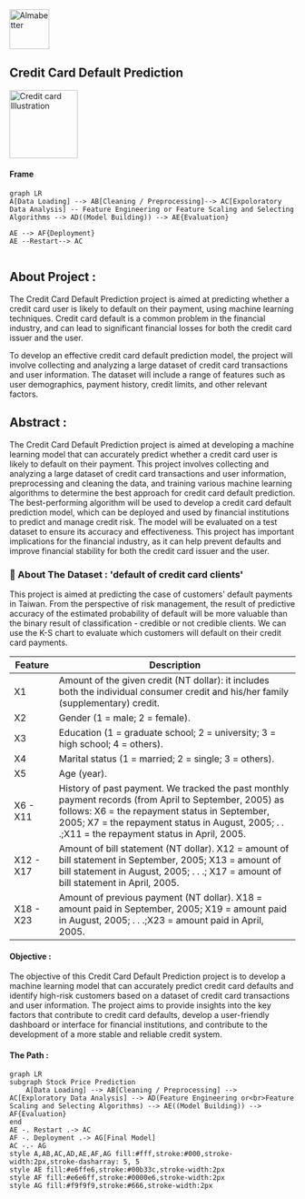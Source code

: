 
<img title="Almabetter" alt="Almabetter" src="https://pbs.twimg.com/profile_images/1649033540149866497/tg4B3SVf_400x400.jpg" width=70px>

## Credit Card Default Prediction 

<img title="Credit Card" alt="Credit card Illustration" src="https://cdni.iconscout.com/illustration/premium/thumb/credit-card-4489846-3766585.png)" width=120px>


#### Frame

```mermaid
graph LR
A[Data Loading] --> AB[Cleaning / Preprocessing]--> AC[Expoloratory Data Analysis] -- Feature Engineering or Feature Scaling and Selecting Algorithms --> AD((Model Building)) --> AE{Evaluation} 

AE --> AF{Deployment}
AE --Restart--> AC


```

## About Project :
  The Credit Card Default Prediction project is aimed at predicting whether a credit card user is likely to default on their payment, using machine learning techniques. Credit card default is a common problem in the financial industry, and can lead to significant financial losses for both the credit card issuer and the user.

  To develop an effective credit card default prediction model, the project will involve collecting and analyzing a large dataset of credit card transactions and user information. The dataset will include a range of features such as user demographics, payment history, credit limits, and other relevant factors.
  
  
## Abstract :
  The Credit Card Default Prediction project is aimed at developing a machine learning model that can accurately predict whether a credit card user is likely to default on their payment. This project involves collecting and analyzing a large dataset of credit card transactions and user information, preprocessing and cleaning the data, and training various machine learning algorithms to determine the best approach for credit card default prediction. The best-performing algorithm will be used to develop a credit card default prediction model, which can be deployed and used by financial institutions to predict and manage credit risk. The model will be evaluated on a test dataset to ensure its accuracy and effectiveness. This project has important implications for the financial industry, as it can help prevent defaults and improve financial stability for both the credit card issuer and the user.
  

 ### 📑 About The Dataset : 'default of credit card clients' 
  This project is aimed at predicting the case of customers' default payments in Taiwan. From the perspective of risk management, the result of predictive accuracy of the estimated probability of default will be more valuable than the binary result of classification - credible or not credible clients. We can use the K-S chart to evaluate which customers will default on their credit card payments.
 
 | Feature   | Description                                                                                                                                                                                                                                               |
|-----------|-----------------------------------------------------------------------------------------------------------------------------------------------------------------------------------------------------------------------------------------------------------|
| X1        | Amount of the given credit (NT dollar): it includes both the individual consumer credit and his/her family (supplementary) credit.                                                                                                                         |
| X2        | Gender (1 = male; 2 = female).                                                                                                                                                                                                                            |
| X3        | Education (1 = graduate school; 2 = university; 3 = high school; 4 = others).                                                                                                                                                                             |
| X4        | Marital status (1 = married; 2 = single; 3 = others).                                                                                                                                                                                                     |
| X5        | Age (year).                                                                                                                                                                                                                                               |
| X6 - X11  | History of past payment. We tracked the past monthly payment records (from April to September, 2005) as follows: X6 = the repayment status in September, 2005; X7 = the repayment status in August, 2005; . . .;X11 = the repayment status in April, 2005. |
| X12 - X17 | Amount of bill statement (NT dollar). X12 = amount of bill statement in September, 2005; X13 = amount of bill statement in August, 2005; . . .; X17 = amount of bill statement in April, 2005.                                                          |
| X18 - X23 | Amount of previous payment (NT dollar). X18 = amount paid in September, 2005; X19 = amount paid in August, 2005; . . .;X23 = amount paid in April, 2005.                                                                                                  |
 
 
 #### Objective : 
 
 The objective of this Credit Card Default Prediction project is to develop a machine learning model that can accurately predict credit card defaults and identify high-risk customers based on a dataset of credit card transactions and user information. The project aims to provide insights into the key factors that contribute to credit card defaults, develop a user-friendly dashboard or interface for financial institutions, and contribute to the development of a more stable and reliable credit system.
 
 
 


#### The Path : 

```mermaid
graph LR
subgraph Stock Price Prediction
    A[Data Loading] --> AB[Cleaning / Preprocessing] --> AC[Exploratory Data Analysis] --> AD(Feature Engineering or<br>Feature Scaling and Selecting Algorithms) --> AE((Model Building)) --> AF{Evaluation}
end
AE -. Restart .-> AC
AF -. Deployment .-> AG[Final Model]
AC -.- AG
style A,AB,AC,AD,AE,AF,AG fill:#fff,stroke:#000,stroke-width:2px,stroke-dasharray: 5, 5
style AE fill:#e6ffe6,stroke:#00b33c,stroke-width:2px
style AF fill:#e6e6ff,stroke:#0000e6,stroke-width:2px
style AG fill:#f9f9f9,stroke:#666,stroke-width:2px


```
